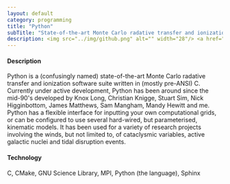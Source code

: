 ```yaml
---
layout: default
category: programming
title: "Python"
subTitle: "State-of-the-art Monte Carlo radative transfer and ionization"
description: <img src="../img/github.png" alt="" width="28"/> <a href="https://github.com/saultyevil/python">Python</a>
---
```


#### Description

Python is a (confusingly named) state-of-the-art Monte Carlo radative transfer
and ionization software suite written in (mostly pre-ANSI) C. Currently under
active development, Python has been around since the mid-90's developed by Knox
Long, Christian Knigge, Stuart Sim, Nick Higginbottom, James Matthews,
Sam Mangham, Mandy Hewitt and me. Python has a flexible interface for inputting
your own computational grids, or can be configured to use several hard-wired,
but parameterised, kinematic models. It has been used for a variety of research
projects involving the winds, but not limited to, of cataclysmic variables,
active galactic nuclei and tidal disruption events.

#### Technology

C, CMake, GNU Science Library, MPI, Python (the language), Sphinx
